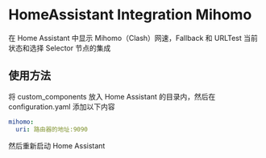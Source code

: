 # HomeAssistant Integration Mihomo

在 Home Assistant 中显示 Mihomo（Clash）网速，Fallback 和 URLTest 当前状态和选择 Selector 节点的集成

## 使用方法

将 custom_components 放入 Home Assistant 的目录内，然后在 configuration.yaml 添加以下内容

```yaml
mihomo:
  uri: 路由器的地址:9090
```

然后重新启动 Home Assistant
